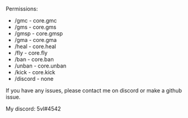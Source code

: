 Permissions: 
- /gmc - core.gmc
- /gms - core.gms
- /gmsp - core.gmsp
- /gma - core.gma
- /heal - core.heal
- /fly - core.fly
- /ban - core.ban
- /unban - core.unban
- /kick - core.kick
- /discord - none

If you have any issues, please contact me on discord or make a github issue.

My discord: 5vl#4542
